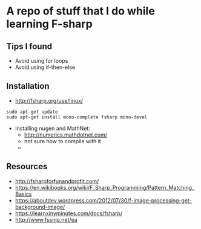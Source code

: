 # A repo of stuff that I do while learning F-sharp

## Tips I found
- Avoid using for loops
- Avoid using if-then-else

## Installation
- http://fsharp.org/use/linux/
```
sudo apt-get update
sudo apt-get install mono-complete fsharp mono-devel
```

- installing nugen and MathNet:
    - http://numerics.mathdotnet.com/
    - not sure how to compile with it
    - 

## Resources
- http://fsharpforfunandprofit.com/
- https://en.wikibooks.org/wiki/F_Sharp_Programming/Pattern_Matching_Basics
- https://aboutdev.wordpress.com/2012/07/30/f-image-processing-get-background-image/
- https://learnxinyminutes.com/docs/fsharp/
- http://www.fssnip.net/ea
